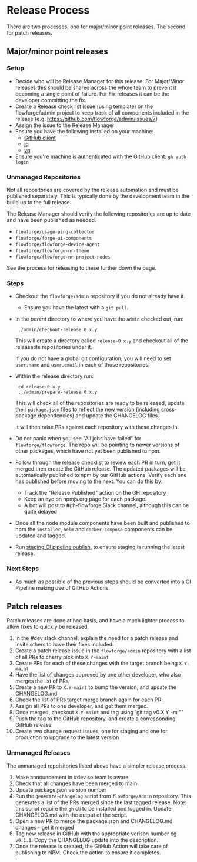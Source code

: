 # Release Process

There are two processes, one for major/minor point releases. The second for patch
releases.

## Major/minor point releases

### Setup

 - Decide who will be Release Manager for this release. For Major/Minor releases this should be shared across the whole team to prevent it becoming a single point of failure. For Fix releases it can be the developer committing the fix.
 - Create a Release check list issue (using template) on the flowforge/admin project to keep track of all components included in the release (e.g. https://github.com/flowforge/admin/issues/7)
 - Assign the issue to the Release Manager
 - Ensure you have the following installed on your machine:
    - [GitHub client](https://github.com/cli/cli)
    - [jq](https://stedolan.github.io/jq/download/)
    - [yq](https://mikefarah.gitbook.io/yq/#install)
 - Ensure you're machine is authenticated with the GitHub client: `gh auth login`


### Unmanaged Repositories

Not all repositories are covered by the release automation and must be published
separately. This is typically done by the development team in the build up to the
full release.

The Release Manager should verify the following repositories are up to date and
have been published as needed.

 - `flowforge/usage-ping-collector`
 - `flowforge/forge-ui-components`
 - `flowforge/flowforge-device-agent`
 - `flowforge/flowforge-nr-theme`
 - `flowforge/flowforge-nr-project-nodes`

See the process for releasing to these further down the page.
### Steps

 - Checkout the `flowforge/admin` repository if you do not already have it.
    - Ensure you have the latest with a `git pull`.
 - In the *parent* directory to where you have the `admin` checked out, run:
   
        ./admin/checkout-release 0.x.y
   
   This will create a directory called `release-0.x.y` and checkout all of the releasable
   repositories under it.

   If you do not have a global git configuration, you will need to set `user.name` and `user.email`
   in each of those repositories.

 - Within the release directory run:
   
        cd release-0.x.y
        ../admin/prepare-release 0.x.y
   
   This will check all of the repositories are ready to be released, update
   their `package.json` files to reflect the new version (including cross-package
   dependencies) and update the CHANGELOG files.

   It will then raise PRs against each repository with these changes in.
 - Do not panic when you see "All jobs have failed" for `flowforge/flowforge`. The repo will be pointing to newer versions of other packages, which have not yet been published to npm.
 - Follow through the release checklist to review each PR in turn, get it merged then create the GitHub release.
   The updated packages will be automatically published to npm by our GitHub actions. Verify each one has published
   before moving to the next. You can do this by:
    - Track the "Release Published" action on the GH repository
    - Keep an eye on npmjs.org page for each package.
    - A bot will post to #gh-flowforge Slack channel, although this can be quite delayed
 - Once all the node module components have been built and published to npm the `installer`, `helm` and `docker-compose` components can be updated and tagged.
 - Run [staging CI pipeline publish](https://github.com/flowforge/CloudProject/actions/workflows/build-kube.yml), to ensure staging is running the latest release.

### Next Steps

 - As much as possible of the previous steps should be converted into a CI Pipeline making use of GitHub Actions.

## Patch releases

Patch releases are done at hoc basis, and have a much lighter process to allow
fixes to quickly be released.

1. In the #dev slack channel, explain the need for a patch release and invite others
to have their fixes included.
1. Create a patch release issue in the `flowforge/admin` repository with a list of all PRs
to cherry pick into `X.Y-maint`
1. Create PRs for each of these changes with the target branch being `X.Y-maint`
1. Have the list of changes approved by one other developer, who also merges the list of PRs
1. Create a new PR to `X.Y-maint` to bump the version, and update the CHANGELOG.md
1. Check the list of PRs target merge branch again for each PR
1. Assign all PRs to one developer, and get them merged.
1. Once merged, checkout `X.Y-maint` and tag using `git tag v0.X.Y -m "<One line description of this release>"
1. Push the tag to the GitHub repository, and create a corresponding GitHub release
1. Create two change request issues, one for staging and one for production to upgrade to the latest version

### Unmanaged Releases

The unmanaged repoisitories listed above have a simpler release process.

1. Make announcement in #dev so team is aware
1. Check that all changes have been merged to main
1. Update package.json version number
1. Run the `generate-changelog` script from `flowforge/admin` repository. This
   generates a list of the PRs merged since the last tagged release. Note: this
   script require the `gh` cli to be installed and logged in.
   Update CHANGELOG.md with the output of the script.
1. Open a new PR to merge the package.json and CHANGELOG.md changes - get it merged
1. Tag new release in GitHub with the appropriate verison number eg `v0.1.1`. Copy the CHANGELOG update into the description.
1. Once the release is created, the GitHub Action will take care of publishing to NPM. Check the action to ensure it completes.
